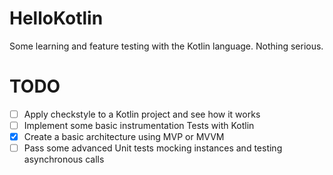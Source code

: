 # HelloKotlin
Some learning and feature testing with the Kotlin language. Nothing serious.

# TODO

- [ ] Apply checkstyle to a Kotlin project and see how it works
- [ ] Implement some basic instrumentation Tests with Kotlin
- [X] Create a basic architecture using MVP or MVVM
- [ ] Pass some advanced Unit tests mocking instances and testing asynchronous calls

